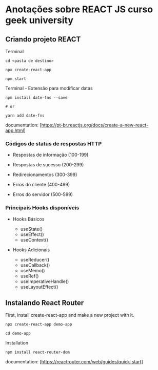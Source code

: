 # Anotações sobre REACT JS curso geek university

## Criando projeto REACT

Terminal

```
cd <pasta de destino>

npx create-react-app

npm start
```

Terminal - Extensão para modificar datas

```
npm install date-fns --save

# or

yarn add date-fns
```

documentation: [https://pt-br.reactjs.org/docs/create-a-new-react-app.html]

### Códigos de status de respostas HTTP

-   Respostas de informação (100-199)

-   Respostas de sucesso (200-299)

-   Redirecionamentos (300-399)

-   Erros do cliente (400-499)

-   Erros do servidor (500-599)

### Principais Hooks disponíveis

-   Hooks Básicos

    -   useState()
    -   useEffect()
    -   useContext()

-   Hooks Adicionais
    -   useReducer()
    -   useCallback()
    -   useMemo()
    -   useRef()
    -   useImperativeHandle()
    -   useLayoutEffect()

## Instalando React Router

First, install create-react-app and make a new project with it.

```
npx create-react-app demo-app

cd demo-app
```

Installation

```
npm install react-router-dom
```

documentation: [https://reactrouter.com/web/guides/quick-start]
